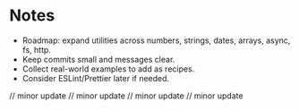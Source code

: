 # Notes

- Roadmap: expand utilities across numbers, strings, dates, arrays, async, fs, http.
- Keep commits small and messages clear.
- Collect real-world examples to add as recipes.
- Consider ESLint/Prettier later if needed.


// minor update
// minor update
// minor update
// minor update
